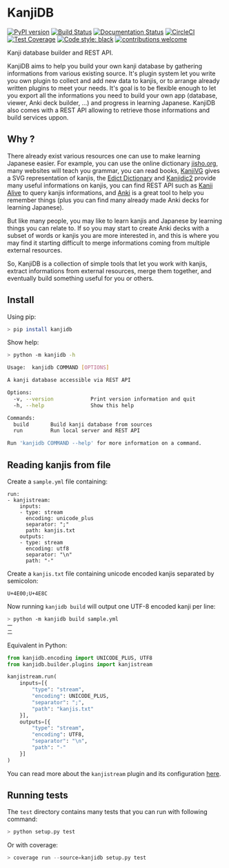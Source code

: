 # KanjiDB

[![PyPI version](https://badge.fury.io/py/kanjidb.svg)](https://badge.fury.io/py/kanjidb)
[![Build Status](https://travis-ci.org/Nauja/kanjidb.png?branch=master)](https://travis-ci.org/Nauja/kanjidb)
[![Documentation Status](https://readthedocs.org/projects/kanjidb/badge/?version=latest)](https://kanjidb.readthedocs.io/en/latest/?badge=latest)
[![CircleCI](https://circleci.com/gh/Nauja/kanjidb/tree/circleci-project-setup.svg?style=svg)](https://circleci.com/gh/Nauja/kanjidb/tree/circleci-project-setup)
[![Test Coverage](https://codeclimate.com/github/Nauja/kanjidb/badges/coverage.svg)](https://codeclimate.com/github/Nauja/kanjidb/coverage)
[![Code style: black](https://img.shields.io/badge/code%20style-black-000000.svg)](https://github.com/psf/black)
[![contributions welcome](https://img.shields.io/badge/contributions-welcome-brightgreen.svg?style=flat)](https://github.com/Nauja/kanjidb/issues)

Kanji database builder and REST API.

KanjiDB aims to help you build your own kanji database by gathering
informations from various existing source. It's plugin system let you
write you own plugin to collect and add new data to kanjis,
or to arrange already written plugins to meet your needs. It's goal
is to be flexible enough to let you export all the informations you
need to build your own app (database, viewer, Anki deck builder, ...) and
progress in learning Japanese. KanjiDB also comes with a REST API allowing to
retrieve those informations and build services uppon.

## Why ?

There already exist various resources one can use to make
learning Japanese easier. For example, you can use the online
dictionary [jisho.org](https://jisho.org/), many websites will teach
you grammar, you can read books, [KanjiVG](https://kanjivg.tagaini.net/) gives a
SVG representation of kanjis, the [Edict Dictionary](http://www.edrdg.org/jmdict/edict.html) and
[Kanjidic2](http://nihongo.monash.edu/kanjidic2/index.html) provide many useful informations on
kanjis, you can find REST API such as [Kanji Alive](https://www.programmableweb.com/api/kanji-alive-rest-api) to query kanjis informations, and [Anki](https://apps.ankiweb.net/) is a great tool to help you remember things (plus you can find
many already made Anki decks for learning Japanese).

But like many people, you may like to learn kanjis and Japanese by learning things you can relate to.
If so you may start to create Anki decks with a subset of words or kanjis you are more interested in, and
this is where you may find it starting difficult to merge informations coming from multiple external resources.

So, KanjiDB is a collection of simple tools that let you work with kanjis, extract informations from external resources,
merge them together, and eventually build something useful for you or others.

## Install

Using pip:

```bash
> pip install kanjidb
```

Show help:

```bash
> python -m kanjidb -h

Usage:  kanjidb COMMAND [OPTIONS]

A kanji database accessible via REST API

Options:
  -v, --version            Print version information and quit
  -h, --help               Show this help

Commands:
  build       Build kanji database from sources
  run         Run local server and REST API

Run 'kanjidb COMMAND --help' for more information on a command.

```

## Reading kanjis from file

Create a `sample.yml` file containing:

```
run:
- kanjistream:
    inputs:
    - type: stream
      encoding: unicode_plus
      separator: ";"
      path: kanjis.txt
    outputs:
    - type: stream
      encoding: utf8
      separator: "\n"
      path: "-"
```

Create a `kanjis.txt` file containing unicode encoded kanjis separated by semicolon:

```
U+4E00;U+4E8C
```

Now running `kanjidb build` will output one UTF-8 encoded kanji per line:

```bash
> python -m kanjidb build sample.yml
一
二
```

Equivalent in Python:

```python
from kanjidb.encoding import UNICODE_PLUS, UTF8
from kanjidb.builder.plugins import kanjistream

kanjistream.run(
    inputs=[{
        "type": "stream",
        "encoding": UNICODE_PLUS,
        "separator": ";",
        "path": "kanjis.txt"
    }],
    outputs=[{
        "type": "stream",
        "encoding": UTF8,
        "separator": "\n",
        "path": "-"
    }]
)
```

You can read more about the `kanjistream` plugin and its configuration [here](https://kanjidb.readthedocs.io/en/latest/plugins.html#kanjistream).

## Running tests

The `test` directory contains many tests that you can run with following command:

```python
> python setup.py test
```

Or with coverage:

```python
> coverage run --source=kanjidb setup.py test
```
